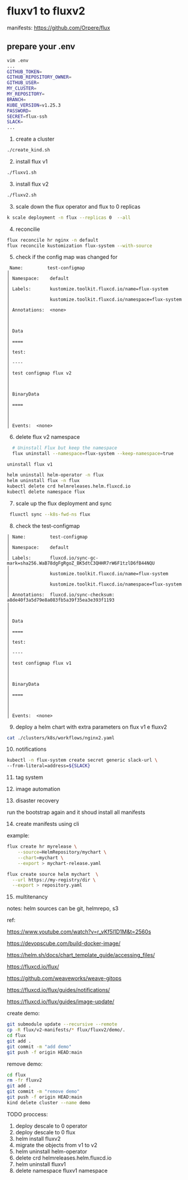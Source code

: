 # fluxv1 to fluxv2

manifests: https://github.com/Orpere/flux

## prepare your .env 

```bash 
vim .env 
...
GITHUB_TOKEN=
GITHUB_REPOSITORY_OWNER=
GITHUB_USER=
MY_CLUSTER=
MY_REPOSITORY=
BRANCH=
KUBE_VERSION=v1.25.3
PASSWORD=
SECRET=flux-ssh
SLACK=
...
```



1) create a cluster 

```bash
./create_kind.sh
```

2) install flux v1 

```bash
./fluxv1.sh
```

3) install flux v2 

```bash
./fluxv2.sh 
```

3) scale down the flux operator and flux to 0 replicas 

```bash
k scale deployment -n flux --replicas 0  --all 
```

4) reconcilie 

```bash
flux reconcile hr nginx -n default
flux reconcile kustomization flux-system --with-source
``` 

5) check if the config map was changed for 

```
 Name:         test-configmap                                                                                                                                                                     │
│ Namespace:    default                                                                                                                                                                            │
│ Labels:       kustomize.toolkit.fluxcd.io/name=flux-system                                                                                                                                       │
│               kustomize.toolkit.fluxcd.io/namespace=flux-system                                                                                                                                  │
│ Annotations:  <none>                                                                                                                                                                             │
│                                                                                                                                                                                                  │
│ Data                                                                                                                                                                                             │
│ ====                                                                                                                                                                                             │
│ test:                                                                                                                                                                                            │
│ ----                                                                                                                                                                                             │
│ test configmap flux v2                                                                                                                                                                           │
│                                                                                                                                                                                                  │
│ BinaryData                                                                                                                                                                                       │
│ ====                                                                                                                                                                                             │
│                                                                                                                                                                                                  │
│ Events:  <none>
```


6) delete flux v2 namespace 

```bash
  # Uninstall Flux but keep the namespace
  flux uninstall --namespace=flux-system --keep-namespace=true

```

    uninstall flux v1

```bash
helm uninstall helm-operator -n flux 
helm uninstall flux -n flux
kubectl delete crd helmreleases.helm.fluxcd.io
kubectl delete namespace flux  
```


7) scale up the flux deployment and sync 

```bash
 fluxctl sync --k8s-fwd-ns flux
```

8) check the test-configmap 

```
│ Name:         test-configmap                                                                                                                                                                     │
│ Namespace:    default                                                                                                                                                                            │
│ Labels:       fluxcd.io/sync-gc-mark=sha256.WaB78dgFgRgoZ_BK5dtC3QHHR7rW6F1tzlD6fB44NQU                                                                                                          │
│               kustomize.toolkit.fluxcd.io/name=flux-system                                                                                                                                       │
│               kustomize.toolkit.fluxcd.io/namespace=flux-system                                                                                                                                  │
│ Annotations:  fluxcd.io/sync-checksum: a8de40f3a5d79e8a083fb5a39f35ea3e393f1193                                                                                                                  │
│                                                                                                                                                                                                  │
│ Data                                                                                                                                                                                             │
│ ====                                                                                                                                                                                             │
│ test:                                                                                                                                                                                            │
│ ----                                                                                                                                                                                             │
│ test configmap flux v1                                                                                                                                                                           │
│                                                                                                                                                                                                  │
│ BinaryData                                                                                                                                                                                       │
│ ====                                                                                                                                                                                             │
│                                                                                                                                                                                                  │
│ Events:  <none>
```
9) deploy a helm chart with extra parameters on flux v1 e fluxv2 

```bash
cat ./clusters/k8s/workflows/nginx2.yaml
```
10) notifications

```bash
kubectl -n flux-system create secret generic slack-url \
--from-literal=address=${SLACK}
```

11) tag system 

12) image automation 

13) disaster recovery 

run the bootstrap again and it shoud install all manifests 

14) create manifests using cli 

example:

```bash
flux create hr myrelease \
    --source=HelmRepository/mychart \
    --chart=mychart \
    --export > mychart-release.yaml

flux create source helm mychart  \
  --url https://my-registry/dir \
  --export > repository.yaml
```

15) multitenancy 


notes: 
helm sources can be git, helmrepo, s3 

ref: 

https://www.youtube.com/watch?v=r_vKf5l1D1M&t=2560s

https://devopscube.com/build-docker-image/

https://helm.sh/docs/chart_template_guide/accessing_files/

https://fluxcd.io/flux/

https://github.com/weaveworks/weave-gitops

https://fluxcd.io/flux/guides/notifications/

https://fluxcd.io/flux/guides/image-update/

create demo:

```bash
git submodule update --recursive --remote
cp -R flux/v2-manifests/* flux/fluxv2/demo/.
cd flux 
git add . 
git commit -m "add demo"
git push -f origin HEAD:main
```


remove demo: 

```bash
cd flux 
rm -fr fluxv2
git add . 
git commit -m "remove demo"
git push -f origin HEAD:main
kind delete cluster --name demo
```


TODO proccess: 
1) deploy descale to 0 operator
2) deploy descale to 0 flux
3) helm install fluxv2
4) migrate the objects from v1 to v2 
5) helm uninstall helm-operator 
6) delete crd helmreleases.helm.fluxcd.io
7) helm uninstall fluxv1
8) delete namespace fluxv1 namespace


